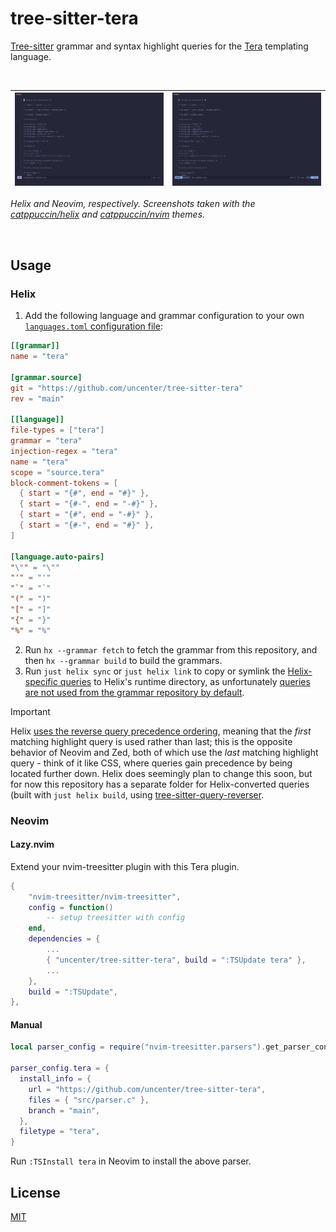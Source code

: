 # tree-sitter-tera

[Tree-sitter](https://tree-sitter.github.io/tree-sitter/) grammar and syntax highlight queries for the [Tera](https://keats.github.io/tera/) templating language.

&nbsp;

| [![](./assets/helix.png)](./assets/helix.png) | [![](./assets/neovim.png)](./assets/neovim.png) |
| --------------------------------------------- | ----------------------------------------------- |

_Helix and Neovim, respectively. Screenshots taken with the [catppuccin/helix](https://github.com/catppuccin/helix) and [catppuccin/nvim](https://github.com/catppuccin/nvim) themes._

&nbsp;

## Usage

### Helix

1. Add the following language and grammar configuration to your own [`languages.toml` configuration file](https://docs.helix-editor.com/configuration.html):

```toml
[[grammar]]
name = "tera"

[grammar.source]
git = "https://github.com/uncenter/tree-sitter-tera"
rev = "main"

[[language]]
file-types = ["tera"]
grammar = "tera"
injection-regex = "tera"
name = "tera"
scope = "source.tera"
block-comment-tokens = [
  { start = "{#", end = "#}" },
  { start = "{#-", end = "-#}" },
  { start = "{#", end = "-#}" },
  { start = "{#-", end = "#}" },
]

[language.auto-pairs]
"\"" = "\""
"'" = "'"
"`" = "`"
"(" = ")"
"[" = "]"
"{" = "}"
"%" = "%"
```

2. Run `hx --grammar fetch` to fetch the grammar from this repository, and then `hx --grammar build` to build the grammars.
3. Run `just helix sync` or `just helix link` to copy or symlink the [Helix-specific queries](./helix-queries) to Helix's runtime directory, as unfortunately [queries are not used from the grammar repository by default](https://github.com/helix-editor/helix/discussions/11379#discussioncomment-10194806).

> [!IMPORTANT]
> Helix [uses the reverse query precedence ordering](https://github.com/helix-editor/helix/issues/9436), meaning that the _first_ matching highlight query is used rather than last; this is the opposite behavior of Neovim and Zed, both of which use the _last_ matching highlight query - think of it like CSS, where queries gain precedence by being located further down. Helix does seemingly plan to change this soon, but for now this repository has a separate folder for Helix-converted queries (built with `just helix build`, using [tree-sitter-query-reverser](https://github.com/uncenter/tree-sitter-query-reverser).

### Neovim

#### Lazy.nvim

Extend your nvim-treesitter plugin with this Tera plugin.

```lua
{
    "nvim-treesitter/nvim-treesitter",
    config = function()
        -- setup treesitter with config
    end,
    dependencies = {
        ...
        { "uncenter/tree-sitter-tera", build = ":TSUpdate tera" },
        ...
    },
    build = ":TSUpdate",
},
```

#### Manual

```lua
local parser_config = require("nvim-treesitter.parsers").get_parser_configs()

parser_config.tera = {
  install_info = {
    url = "https://github.com/uncenter/tree-sitter-tera",
    files = { "src/parser.c" },
    branch = "main",
  },
  filetype = "tera",
}
```

Run `:TSInstall tera` in Neovim to install the above parser.

## License

[MIT](LICENSE)
